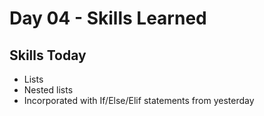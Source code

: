 # Day 04 - Skills Learned

## Skills Today

- Lists
- Nested lists
- Incorporated with If/Else/Elif statements from yesterday
